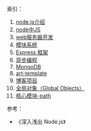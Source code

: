 索引：

1. [node.js介绍](./node.js介绍.md)
2. [node中JS](./node中JS.md)
3. [web服务器开发](./web服务器开发.md)
4. [模块系统](./模块系统.md)
5. [Express 框架](./Express框架.md)
6. [异步编程](./异步编程.md)
7. [MongoDB](./MongoDB.md)
8. [art-template](./art-template.md)
9. [博客项目](./博客项目.md)
10. [全局对象（Global Objects）](./全局对象.md)
11. [核心模块-path](./核心模块-path.md)

参考：

* 《深入浅出 Node.js》
